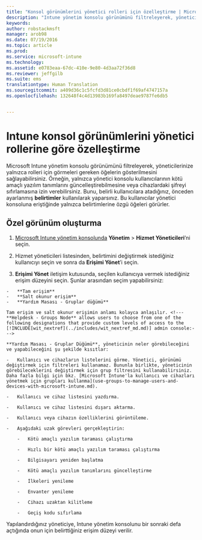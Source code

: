 ```yaml
---
title: "Konsol görünümlerini yönetici rolleri için özelleştirme | Microsoft Intune"
description: "Intune yönetim konsolu görünümünü filtreleyerek, yöneticilerinize yalnızca rolleri için gereken öğelerin gösterilmesini sağlamanıza yardımcı olmak için bu konuyu kullanın."
keywords: 
author: robstackmsft
manager: arob98
ms.date: 07/19/2016
ms.topic: article
ms.prod: 
ms.service: microsoft-intune
ms.technology: 
ms.assetid: e0783eaa-67dc-410e-9e80-4d3aa72f36d8
ms.reviewer: jeffgilb
ms.suite: ems
translationtype: Human Translation
ms.sourcegitcommit: a409d36c1c5fcfd3d81ce0cbdf1f69af4747157a
ms.openlocfilehash: 132648f4c4d13983b169fa8497deae9787fe6db5


---
```


# Intune konsol görünümlerini yönetici rollerine göre özelleştirme
Microsoft Intune yönetim konsolu görünümünü filtreleyerek, yöneticilerinize yalnızca rolleri için görmeleri gereken öğelerin gösterilmesini sağlayabilirsiniz. Örneğin, yalnızca yönetici konsolu kullanıcılarının kötü amaçlı yazılım tanımlarını güncelleştirebilmesine veya cihazlardaki şifreyi sıfırlamasına izin verebilirsiniz. Bunu, belirli kullanıcılara atadığınız, önceden ayarlanmış **belirtimler** kullanılarak yaparsınız. Bu kullanıcılar yönetici konsoluna eriştiğinde yalnızca belirtimlerine özgü öğeleri görürler.

## Özel görünüm oluşturma

1.  [Microsoft Intune yönetim konsolunda](https://manage.microsoft.com) **Yönetim** &gt; **Hizmet Yöneticileri**’ni seçin.

2.  Hizmet yöneticileri listesinden, belirtimini değiştirmek istediğiniz kullanıcıyı seçin ve sonra da **Erişimi Yönet**’i seçin.

3.   **Erişimi Yönet** iletişim kutusunda, seçilen kullanıcıya vermek istediğiniz erişim düzeyini seçin. Şunlar arasından seçim yapabilirsiniz:

    -   **Tam erişim**
    -   **Salt okunur erişim**
    -   **Yardım Masası - Gruplar düğümü**

    Tam erişim ve salt okunur erişimin anlamı kolayca anlaşılır. <!--- **Helpdesk - Groups Node** allows users to choose from one of the following designations that provide custom levels of access to the [!INCLUDE[wit_nextref](../includes/wit_nextref_md.md)] admin console:--->

    **Yardım Masası - Gruplar Düğümü**, yöneticinin neler görebileceğini ve yapabileceğini şu şekilde kısıtlar:

    -   Kullanıcı ve cihazların listelerini görme. Yönetici, görünümü değiştirmek için filtreleri kullanamaz. Bununla birlikte, yöneticinin görebileceklerini değiştirmek için grup filtresini kullanabilirsiniz. Daha fazla bilgi için bkz. [Microsoft Intune'la kullanıcı ve cihazları yönetmek için grupları kullanma](use-groups-to-manage-users-and-devices-with-microsoft-intune.md).

    -   Kullanıcı ve cihaz listesini yazdırma.

    -   Kullanıcı ve cihaz listesini dışarı aktarma.

    -   Kullanıcı veya cihazın özelliklerini görüntüleme.

    -   Aşağıdaki uzak görevleri gerçekleştirin:

        -   Kötü amaçlı yazılım taraması çalıştırma

        -   Hızlı bir kötü amaçlı yazılım taraması çalıştırma

        -   Bilgisayarı yeniden başlatma

        -   Kötü amaçlı yazılım tanımlarını güncelleştirme

        -   İlkeleri yenileme

        -   Envanter yenileme

        -   Cihazı uzaktan kilitleme

        -   Geçiş kodu sıfırlama

Yapılandırdığınız yöneticiye, Intune yönetim konsolunu bir sonraki defa açtığında onun için belirttiğiniz erişim düzeyi verilir.



<!--HONumber=Jul16_HO3-->



